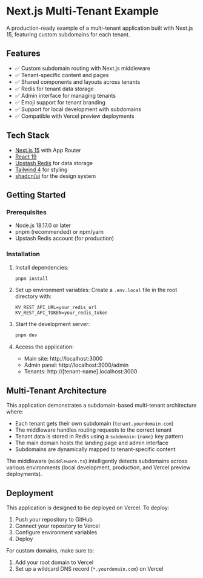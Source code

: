 # Next.js Multi-Tenant Example

A production-ready example of a multi-tenant application built with Next.js 15, featuring custom subdomains for each tenant.

## Features

- ✅ Custom subdomain routing with Next.js middleware
- ✅ Tenant-specific content and pages
- ✅ Shared components and layouts across tenants
- ✅ Redis for tenant data storage
- ✅ Admin interface for managing tenants
- ✅ Emoji support for tenant branding
- ✅ Support for local development with subdomains
- ✅ Compatible with Vercel preview deployments

## Tech Stack

- [Next.js 15](https://nextjs.org/) with App Router
- [React 19](https://react.dev/)
- [Upstash Redis](https://upstash.com/) for data storage
- [Tailwind 4](https://tailwindcss.com/) for styling
- [shadcn/ui](https://ui.shadcn.com/) for the design system

## Getting Started

### Prerequisites

- Node.js 18.17.0 or later
- pnpm (recommended) or npm/yarn
- Upstash Redis account (for production)

### Installation

1. Install dependencies:

   ```bash
   pnpm install
   ```

2. Set up environment variables:
   Create a `.env.local` file in the root directory with:

   ```
   KV_REST_API_URL=your_redis_url
   KV_REST_API_TOKEN=your_redis_token
   ```

3. Start the development server:

   ```bash
   pnpm dev
   ```

4. Access the application:
   - Main site: http://localhost:3000
   - Admin panel: http://localhost:3000/admin
   - Tenants: http://[tenant-name].localhost:3000

## Multi-Tenant Architecture

This application demonstrates a subdomain-based multi-tenant architecture where:

- Each tenant gets their own subdomain (`tenant.yourdomain.com`)
- The middleware handles routing requests to the correct tenant
- Tenant data is stored in Redis using a `subdomain:{name}` key pattern
- The main domain hosts the landing page and admin interface
- Subdomains are dynamically mapped to tenant-specific content

The middleware (`middleware.ts`) intelligently detects subdomains across various environments (local development, production, and Vercel preview deployments).

## Deployment

This application is designed to be deployed on Vercel. To deploy:

1. Push your repository to GitHub
2. Connect your repository to Vercel
3. Configure environment variables
4. Deploy

For custom domains, make sure to:

1. Add your root domain to Vercel
2. Set up a wildcard DNS record (`*.yourdomain.com`) on Vercel
